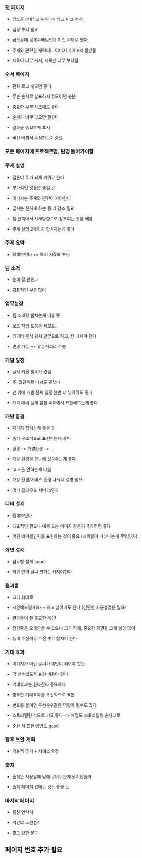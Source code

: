 ### 첫 페이지

* 금오공과대학교 부각 => 학교 마크 추가

* 팀명 부각 필요

* 금오공대 공개수배팀인데 이런 주제로 했다

* 주제와 관련된 캐릭터나 이미지 추가 ex) 물방울

* 제목이 너무 커서, 제목만 너무 부각됨



### 순서 페이지

* 관련 로고 넣으면 좋다

* 무슨 순서로 발표하지 정도이면 충분

* 중요한 부분 강조해도 좋다

* 순서가 너무 많으면 질린다

* 결과물 중요하게 표시

* 버전 바꿔서 수정하는거 중요



### 모든 페이지에 프로젝트명, 팀명 들어가야함



### 주제 설명

* 결론이 주가 되게 키워야 한다

* 부가적인 것들은 줄일 것

* 이미지는 주제와 관련이 커야한다

* 글씨는 진하게 하는 등 더 강조 필요

* 젤 왼쪽에서 시계방향으로 강조되는 것들 배열

* 주제 설명 2페이지 합쳐지는게 좋다



### 주제 요약

* 휑해보인다 =>  특히 시각화 부분



### 팀 소개

* 눈에 잘 안띈다

* 공통적인 부분 많다



### 업무분장

* 팀 소개랑 합치는게 나을 듯

* 보조 작업 도형은 세모로..

* 데이터 분석 위치 맨앞으로 하고, 칸 나눠야 한다

* 변경 가능 => 유동적으로 수행



### 개발 일정

* 글씨 키울 필요가 있음

* 주, 월단위로 나눠도 괜찮다

* 맨 위에 개발 전체 일정 한번 더 넣어줘도 좋다

* 계획 대비 실제 일정 비교해서 표현해주는게 좋다



### 개발 환경

* 페이지 합치는게 좋을 듯

* 좀더 구조적으로 표현하는게 좋다

* 환경 -> 개발환경 -> ...

* 개발 환경을 한눈에 보여주는게 좋다

* Ip 노출 안하는게 나음

* 개발 환경/서비스 환경 나눠서 설명 필요

* 어디 클라우드 서버 ip인지



### 디비 설계

* 휑해보인다

* 대표적인 필드나 내용 또는 이미지 같은거 추가하면 좋다

* 어떤 테이블인지를 표현하는 것이 중요 (테이블이 나타나는게 무엇인가)



### 화면 설계

* 삼각형 설계 good

* 화면 안의 글씨 크기는 커져야한다



### 결과물

* 크기 최대로

* 시연해드릴게요~~ 하고 넘어가도 된다 (간단한 사용설명은 필요)

* 결과물이 젤 중요한 메인!

* 점검중은 오해받을 수 있으니 크기 작게, 중요한 화면을 크게 설명 많이

* 동네 수질이랑 수질 추이 합쳐야 한다



### 기대 효과

* 이미지가 아닌 글씨가 메인이 되어야 할듯

* 딱 알수있도록 표현 바꿔야 한다

* 기대효과는 진짜진짜 중요하다

* 중요한 기대효과를 우선적으로 표현

* 번호를 붙이면 우선순위같은 역할이 될수도 있다

* 스토리텔링 식으로 가도 좋다 => 배열도 스토리텔링 순서대로

* 순환 식 표현 방법도 good



### 향후 보완 계획

* 기능적 추가 + 서비스 확장



### 출처

* 출처는 사용될때 밑에 넣어두는게 낫지않을까

* 출처 페이지 없애는 것도 좋을 듯



### 마지막 페이지

* 팀원 연락처

* 약간의 느낀점?

* 짧고 강한 문구



## 페이지 번호 추가 필요

### 
